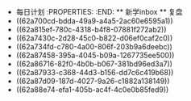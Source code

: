* 每日计划
:PROPERTIES:
:END:
** 新学inbox
** 复盘
* ((62a700cd-bdda-49a9-a4a5-2ac60e6595a1))
* ((62a815ef-780c-4318-b4f8-07881f272ab2))
* ((62a7430c-2d28-45c0-b822-d06ef0caf2c0))
* ((62a734fd-c780-4a00-806f-203b9a6deebc))
* ((62a87458-395a-4045-b09a-1267735ee500))
* ((62a86716-82f0-4b0b-b067-381bd96ed3a7))
* ((62a87933-c368-44d3-b156-dd7c6c419b68))
* ((62a87d09-187d-4027-9a26-c1882a138149))
* ((62a88e74-efa1-405b-ac4f-4c0e0b85fed9))